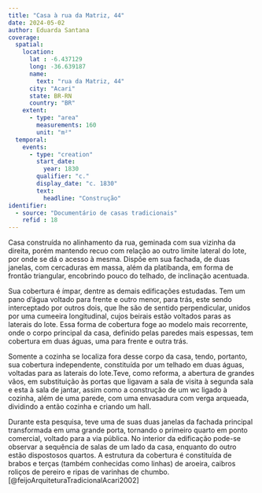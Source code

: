 ```yaml
---
title: "Casa à rua da Matriz, 44"
date: 2024-05-02
author: Eduarda Santana
coverage:
  spatial:
    location:
      lat : -6.437129
      long: -36.639187
      name: 
        text: "rua da Matriz, 44"
      city: "Acari"
      state: BR-RN
      country: "BR"
    extent:
      - type: "area"
        measurements: 160
        unit: "m²"
  temporal:
    events:
      - type: "creation"
        start_date:
          year: 1830
        qualifier: "c."
        display_date: "c. 1830"
        text:
          headline: "Construção"
identifier:
  - source: "Documentário de casas tradicionais"
    refid : 18
---
```


Casa construída no alinhamento da rua, geminada com sua vizinha da direita, porém mantendo recuo com relação ao outro limite lateral do lote, por onde se dá o acesso à mesma. Dispõe em sua fachada, de duas janelas, com cercaduras em massa, além da platibanda, em forma de frontão triangular, encobrindo pouco do telhado, de inclinação acentuada. 

Sua cobertura é ímpar, dentre as demais edificações estudadas. Tem um pano d’água voltado para frente e outro menor, para trás, este sendo interceptado por outros dois, que lhe são de sentido perpendicular, unidos por uma cumeeira longitudinal, cujos beirais estão voltados paras as laterais do lote. Essa forma de cobertura foge ao modelo mais recorrente, onde o corpo principal da casa, definido pelas paredes mais espessas, tem cobertura em duas águas, uma para frente e outra trás.

Somente a cozinha se localiza fora desse corpo da casa, tendo, portanto, sua cobertura independente, constituída por um telhado em duas águas, voltadas para as laterais do lote.Teve, como reforma, a abertura de grandes vãos, em substituição às portas que ligavam a sala de visita à segunda sala e esta à sala de jantar, assim como a construção de um wc ligado à cozinha, além de uma parede, com uma envasadura com verga arqueada, dividindo a então cozinha e criando um hall.

Durante esta pesquisa, teve uma de suas duas janelas da fachada principal transformada em uma grande porta, tornando o primeiro quarto em ponto comercial, voltado para a via pública. No interior da edificação pode-se observar a sequência de salas de um lado da casa, enquanto do outro estão dispostosos quartos. A estrutura da cobertura é constituída de brabos e terças (também conhecidas como linhas) de aroeira, caibros roliços de pereiro e ripas de varinhas de chumbo. [@feijoArquiteturaTradicionalAcari2002]
